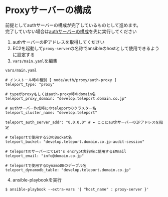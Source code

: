 # Proxyサーバーの構成

前提としてauthサーバーの構成が完了しているものとして進めます。  
完了していない場合は[authサーバーの構成](https://github.com/cloudnative-co/teleport_renovation/blob/master/ansible/documents/teleport_cluster/AUTH.md)を先に実行してください

1. authサーバーのIPアドレスを取得してください
2. EC2を起動して`proxy-server`の名称でansibleのhostとして使用できるように設定する
3. `vars/main.yaml`を編集

`vars/main.yaml`
```
# インストール時の種別 [ node/auth/proxy/auth-proxy ]
teleport_type: "proxy"

# typeがproxyもしくはauth-proxy時のdomain名
teleport_proxy_domain: "develop.teleport.domain.co.jp"

# authサーバー作成時にのteleportのクラスター名
teleport_cluster_name: "develop.teleport"

teleport_auth_server_addr: "0.0.0.0" # ← ここにauthサーバーのIPアドレスを指定

# teleportで使用するS3のBucket名
teleport_bucket: "develop.teleport.domain.co.jp-audit-session"

# teleportのサーバーにてLet's encrypt実行時に使用するEMmail
teleport_email: "info@domain.co.jp"

# teleportで使用するDynamoDBのデーブル名
teleport_dynamodb_table: "develop.teleport.domain.co.jp"
```

4. ansible-playbookを実行

```
$ ansible-playbook --extra-vars '{ "host_name" : proxy-server }'
```
